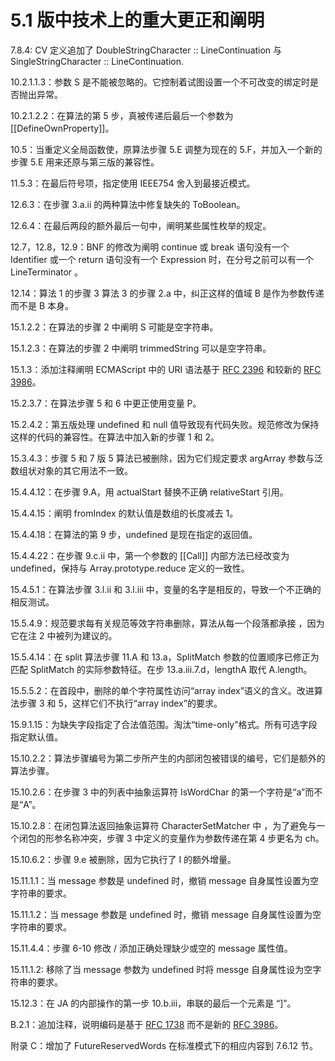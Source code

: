 # 5.1 版中技术上的重大更正和阐明

7.8.4: CV 定义追加了 DoubleStringCharacter :: LineContinuation 与 SingleStringCharacter :: LineContinuation.

10.2.1.1.3：参数 S 是不能被忽略的。它控制着试图设置一个不可改变的绑定时是否抛出异常。

10.2.1.2.2：在算法的第 5 步，真被传递后最后一个参数为 [[DefineOwnProperty]]。

10.5：当重定义全局函数使，原算法步骤 5.E 调整为现在的 5.F，并加入一个新的步骤 5.E 用来还原与第三版的兼容性。

11.5.3：在最后符号项，指定使用 IEEE754 舍入到最接近模式。

12.6.3：在步骤 3.a.ii 的两种算法中修复缺失的 ToBoolean。

12.6.4：在最后两段的额外最后一句中，阐明某些属性枚举的规定。

12.7，12.8，12.9：BNF 的修改为阐明 continue 或 break 语句没有一个 Identifier 或一个 return 语句没有一个 Expression 时，在分号之前可以有一个 LineTerminator 。

12.14：算法 1 的步骤 3 算法 3 的步骤 2.a 中，纠正这样的值域 B 是作为参数传递而不是 B 本身。

15.1.2.2：在算法的步骤 2 中阐明 S 可能是空字符串。

15.1.2.3：在算法的步骤 2 中阐明 trimmedString 可以是空字符串。

15.1.3：添加注释阐明 ECMAScript 中的 URI 语法基于 [RFC 2396](http://tools.ietf.org/html/rfc2396) 和较新的 [RFC 3986](http://tools.ietf.org/html/rfc3986)。

15.2.3.7：在算法步骤 5 和 6 中更正使用变量 P。

15.2.4.2：第五版处理 undefined 和 null 值导致现有代码失败。规范修改为保持这样的代码的兼容性。在算法中加入新的步骤 1 和 2。

15.3.4.3：步骤 5 和 7 版 5 算法已被删除，因为它们规定要求 argArray 参数与泛数组状对象的其它用法不一致。

15.4.4.12：在步骤 9.A，用 actualStart 替换不正确 relativeStart 引用。

15.4.4.15：阐明 fromIndex 的默认值是数组的长度减去 1。

15.4.4.18：在算法的第 9 步，undefined 是现在指定的返回值。

15.4.4.22：在步骤 9.c.ii 中，第一个参数的 [[Call]] 内部方法已经改变为 undefined，保持与 Array.prototype.reduce 定义的一致性。

15.4.5.1：在算法步骤 3.l.ii 和 3.l.iii 中，变量的名字是相反的，导致一个不正确的相反测试。

15.5.4.9：规范要求每有关规范等效字符串删除，算法从每一个段落都承接 ，因为它在注 2 中被列为建议的。

15.5.4.14：在 split 算法步骤 11.A 和 13.a，SplitMatch 参数的位置顺序已修正为匹配 SplitMatch 的实际参数特征。在步 13.a.iii.7.d，lengthA 取代 A.length。

15.5.5.2：在首段中，删除的单个字符属性访问“array index”语义的含义。改进算法步骤 3 和 5，这样它们不执行“array index”的要求。

15.9.1.15：为缺失字段指定了合法值范围。淘汰“time-only”格式。所有可选字段指定默认值。

15.10.2.2：算法步骤编号为第二步所产生的内部闭包被错误的编号，它们是额外的算法步骤。

15.10.2.6：在步骤 3 中的列表中抽象运算符 IsWordChar 的第一个字符是“a”而不是“A”。

15.10.2.8：在闭包算法返回抽象运算符 CharacterSetMatcher 中 ，为了避免与一个闭包的形参名称冲突，步骤 3 中定义的变量作为参数传递在第 4 步更名为 ch。

15.10.6.2：步骤 9.e 被删除，因为它执行了 I 的额外增量。

15.11.1.1：当 message 参数是 undefined 时，撤销 message 自身属性设置为空字符串的要求。

15.11.1.2：当 message 参数是 undefined 时，撤销 message 自身属性设置为空字符串的要求。

15.11.4.4：步骤 6-10 修改 / 添加正确处理缺少或空的 message 属性值。

15.11.1.2: 移除了当 message 参数为 undefined 时将 messge 自身属性设为空字符串的要求。

15.12.3：在 JA 的内部操作的第一步 10.b.iii，串联的最后一个元素是 “]”。

B.2.1：追加注释，说明编码是基于 [RFC 1738](http://tools.ietf.org/html/rfc1738) 而不是新的 [RFC 3986](http://tools.ietf.org/html/rfc3986)。

附录 C：增加了 FutureReservedWords 在标准模式下的相应内容到 7.6.12 节。